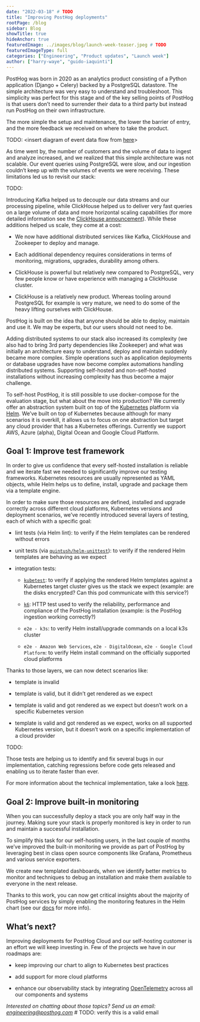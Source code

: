```yaml
---
date: "2022-03-18" # TODO
title: "Improving PostHog deployments"
rootPage: /blog
sidebar: Blog
showTitle: true
hideAnchor: true
featuredImage: ../images/blog/launch-week-teaser.jpeg # TODO
featuredImageType: full
categories: ["Engineering", "Product updates", "Launch week"]
author: ["harry-waye", "guido-iaquinti"]
---
```


PostHog was born in 2020 as an analytics product consisting of a Python application (Django + Celery) backed by a PostgreSQL datastore. The simple architecture was very easy to understand and troubleshoot. This simplicity was perfect for this stage and of the key selling points of PostHog is that users don’t need to surrender their data to a third party but instead run PostHog on their own infrastructure.

The more simple the setup and maintenance, the lower the barrier of entry, and the more feedback we received on where to take the product.

TODO: <insert diagram of event data flow from [here](https://www.google.com/url?q=https://posthog.com/handbook/engineering/databases/event-ingestion&sa=D&source=docs&ust=1647446368828545&usg=AOvVaw31KohI1YJiLlpt2SX8wP8P)>

As time went by, the number of customers and the volume of data to ingest and analyze increased, and we realized that this simple architecture was not scalable. Our event queries using PostgreSQL were slow, and our ingestion couldn’t keep up with the volumes of events we were receiving. These limitations led us to revisit our stack:

TODO: <insert slowly moving hedgehog image>

Introducing Kafka helped us to decouple our data streams and our processing pipeline, while ClickHouse helped us to deliver very fast queries on a large volume of data and more horizontal scaling capabilities (for more detailed information see the [ClickHouse announcement](https://posthog.com/blog/clickhouse-announcement)). While these additions helped us scale, they come at a cost:

* We now have additional distributed services like Kafka, ClickHouse and Zookeeper to deploy and manage.

* Each additional dependency requires considerations in terms of monitoring, migrations, upgrades, durability among others.

* ClickHouse is powerful but relatively new compared to PostgreSQL, very few people know or have experience with managing a ClickHouse cluster.

* ClickHouse is a relatively new product. Whereas tooling around PostgreSQL for example is very mature, we need to do some of the heavy lifting ourselves with ClickHouse.

PostHog is built on the idea that anyone should be able to deploy, maintain and use it. We may be experts, but our users should not need to be.

Adding distributed systems to our stack also increased its complexity (we also had to bring 3rd party dependencies like Zookeeper) and what was initially an architecture easy to understand, deploy and maintain suddenly became more complex. Simple operations such as application deployments or database upgrades have now become complex automations handling distributed systems. Supporting self-hosted and non-self-hosted installations without increasing complexity has thus become a major challenge.

To self-host PostHog, it is still possible to use docker-compose for the evaluation stage, but what about the move into production? We currently offer an abstraction system built on top of the [Kubernetes](https://kubernetes.io/) platform via [Helm](https://helm.sh/). We’ve built on top of Kubernetes because although for many scenarios it is overkill, it allows us to focus on one abstraction but target any cloud provider that has a Kubernetes offerings. Currently we support AWS, Azure (alpha), Digital Ocean and Google Cloud Platform.


## Goal 1: Improve test framework

In order to give us confidence that every self-hosted installation is reliable and we iterate fast we needed to significantly improve our testing frameworks.
Kubernetes resources are usually represented as YAML objects, while Helm helps us to define, install, upgrade and package them via a template engine.

In order to make sure those resources are defined, installed and upgrade correctly across different cloud platforms, Kubernetes versions and deployment scenarios, we’ve recently introduced several layers of testing, each of which with a specific goal:

* lint tests (via Helm lint): to verify if the Helm templates can be rendered without errors
* unit tests (via [`quintush/helm-unittest`](https://github.com/quintush/helm-unittest)): to verify if the rendered Helm templates are behaving as we expect

* integration tests:

    * [`kubetest`](https://github.com/vapor-ware/kubetest): to verify if applying the rendered Helm templates against a Kubernetes target cluster gives us the stack we expect (example: are the disks encrypted? Can this pod communicate with this service?)

    * [`k6`](https://k6.io/): HTTP test used to verify the reliability, performance and compliance of the PostHog installation (example: is the PostHog ingestion working correctly?)

    * `e2e - k3s`: to verify Helm install/upgrade commands on a local k3s cluster

    * `e2e - Amazon Web Services`, `e2e - DigitalOcean`, `e2e - Google Cloud Platform`: to verify Helm install command on the officially supported cloud platforms

Thanks to those layers, we can now detect scenarios like:

* template is invalid

* template is valid, but it didn’t get rendered as we expect

* template is valid and got rendered as we expect but doesn’t work on a specific Kubernetes version

* template is valid and got rendered as we expect, works on all supported Kubernetes version, but it doesn’t work on a specific implementation of a cloud provider

TODO: <insert cherry-picks of non-trivial CI failures>

Those tests are helping us to identify and fix several bugs in our implementation, catching regressions before code gets released and enabling us to iterate faster than ever.

For more information about the technical implementation, take a look [here](https://github.com/PostHog/charts-clickhouse#testing).


## Goal 2: Improve built-in monitoring

When you can successfully deploy a stack you are only half way in the journey. Making sure your stack is properly monitored is key in order to run and maintain a successful installation.

To simplify this task for our self-hosting users, in the last couple of months we’ve improved the built-in monitoring we provide as part of PostHog by leveraging best in class open source components like Grafana, Prometheus and various service exporters.

We create new templated dashboards, when we identify better metrics to monitor and techniques to debug an installation and make them available to everyone in the next release.

Thanks to this work, you can now get critical  insights about the majority of PostHog services by simply enabling the monitoring features in the Helm chart (see our [docs](https://posthog.com/docs/self-host/deploy/configuration) for more info).


## What’s next?

Improving deployments for PostHog Cloud and our self-hosting customer is an effort we will keep investing in. Few of the projects we have in our roadmaps are:

- keep improving our chart to align to Kubernetes best practices

- add support for more cloud platforms

- enhance our observability stack by integrating [OpenTelemetry](https://opentelemetry.io/) across all our components and systems

_Interested on chatting about those topics? Send us an email: [engineering@posthog.com](mailto:engineering@posthog.com)_ # TODO: verify this is a valid email
